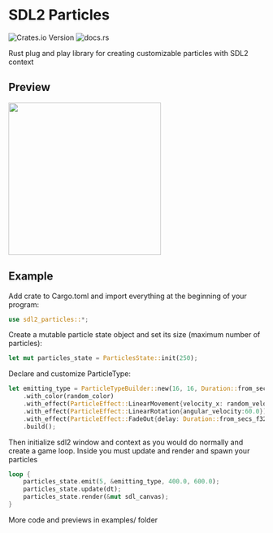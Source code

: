 # SDL2 Particles
![Crates.io Version](https://img.shields.io/crates/v/sdl2_particles)
![docs.rs](https://img.shields.io/docsrs/sdl2_particles)

Rust plug and play library for creating customizable particles with SDL2 context  

## Preview
<img src="preview.gif" width="300" height="300"/>

## Example
Add crate to Cargo.toml and import everything at the beginning of your program:
```rust
use sdl2_particles::*;
```
Create a mutable particle state object and set its size (maximum number of particles):
```rust
let mut particles_state = ParticlesState::init(250);
```
Declare and customize ParticleType:
```rust
let emitting_type = ParticleTypeBuilder::new(16, 16, Duration::from_secs(2))
    .with_color(random_color)
    .with_effect(ParticleEffect::LinearMovement{velocity_x: random_velocity_x,velocity_y: -200.0})
    .with_effect(ParticleEffect::LinearRotation{angular_velocity:60.0})
    .with_effect(ParticleEffect::FadeOut{delay: Duration::from_secs_f32(1.0)})
    .build();
```
Then initialize sdl2 window and context as you would do normally and create a game loop.
Inside you must update and render and spawn your particles 
```rust
loop {
    particles_state.emit(5, &emitting_type, 400.0, 600.0);
    particles_state.update(dt);
    particles_state.render(&mut sdl_canvas);
}
```
More code and previews in examples/ folder